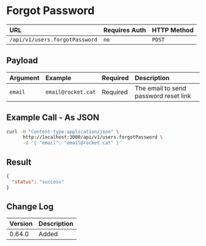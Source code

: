 # Forgot Password

| URL                            | Requires Auth | HTTP Method |
| :----------------------------- | :------------ | :---------- |
| `/api/v1/users.forgotPassword` | `no`          | `POST`      |

## Payload

| Argument      | Example                         | Required | Description                           |
| :---------    | :------------------------------ | :------- | :------------------------------------ |
| `email`       | `email@rocket.cat`              | Required | The email to send password reset link |

## Example Call - As JSON

```bash
curl -H "Content-type:application/json" \
      http://localhost:3000/api/v1/users.forgotPassword \
      -d '{ "email": "email@rocket.cat" }'
```

## Result

```json
{
  "status": "success"
}
```

## Change Log

| Version | Description |
| :--- | :--- |
| 0.64.0 | Added |

